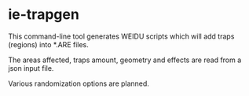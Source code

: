 # ie-trapgen

This command-line tool generates WEIDU scripts which will add traps (regions) into *.ARE files.

The areas affected, traps amount, geometry and effects are read from a json input file.

Various randomization options are planned.

